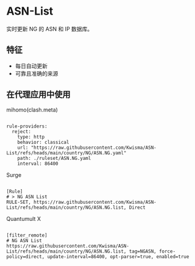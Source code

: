
# ASN-List

实时更新 NG 的 ASN 和 IP 数据库。

## 特征

- 每日自动更新
- 可靠且准确的来源

## 在代理应用中使用

mihomo(clash.meta)

<pre><code class="language-javascript">
rule-providers:
  reject:
    type: http
    behavior: classical
    url: "https://raw.githubusercontent.com/Kwisma/ASN-List/refs/heads/main/country/NG/ASN.NG.yaml"
    path: ./ruleset/ASN.NG.yaml
    interval: 86400
</code></pre>

Surge

<pre><code class="language-javascript">
[Rule]
# > NG ASN List
RULE-SET, https://raw.githubusercontent.com/Kwisma/ASN-List/refs/heads/main/country/NG/ASN.NG.list, Direct
</code></pre>

Quantumult X

<pre><code class="language-javascript">
[filter_remote]
# NG ASN List
https://raw.githubusercontent.com/Kwisma/ASN-List/refs/heads/main/country/NG/ASN.NG.list, tag=NGASN, force-policy=direct, update-interval=86400, opt-parser=true, enabled=true
</code></pre>

